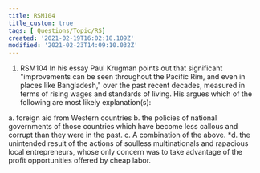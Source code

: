 ```yaml
---
title: RSM104
title_custom: true
tags: [_Questions/Topic/RS]
created: '2021-02-19T16:02:18.109Z'
modified: '2021-02-23T14:09:10.032Z'
---
```


1. RSM104 In his essay Paul Krugman points out that significant "improvements can be seen throughout the Pacific Rim, and even in places like Bangladesh," over the past recent decades, measured in terms of rising wages and standards of living.  His argues which of the following are most likely explanation(s):

a. foreign aid from Western countries
b. the policies of national governments of those countries which have become less callous and corrupt than they were in the past.
c. A combination of the above.
*d. the unintended result of the actions of soulless multinationals and rapacious local entrepreneurs, whose only concern was to take advantage of the profit opportunities offered by cheap labor.
